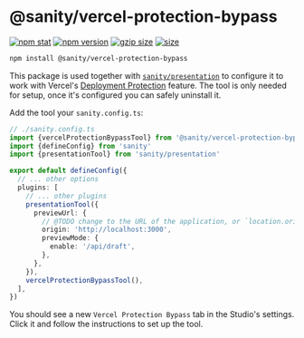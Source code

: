 # @sanity/vercel-protection-bypass

[![npm stat](https://img.shields.io/npm/dm/@sanity/vercel-protection-bypass.svg?style=flat-square)](https://npm-stat.com/charts.html?package=@sanity/vercel-protection-bypass)
[![npm version](https://img.shields.io/npm/v/@sanity/vercel-protection-bypass.svg?style=flat-square)](https://www.npmjs.com/package/@sanity/vercel-protection-bypass)
[![gzip size][gzip-badge]][bundlephobia]
[![size][size-badge]][bundlephobia]

```sh
npm install @sanity/vercel-protection-bypass
```

This package is used together with [`sanity/presentation`] to configure it to work with Vercel's [Deployment Protection](https://vercel.com/docs/security/deployment-protection) feature.
The tool is only needed for setup, once it's configured you can safely uninstall it.

Add the tool your `sanity.config.ts`:

```ts
// ./sanity.config.ts
import {vercelProtectionBypassTool} from '@sanity/vercel-protection-bypass'
import {defineConfig} from 'sanity'
import {presentationTool} from 'sanity/presentation'

export default defineConfig({
  // ... other options
  plugins: [
    // ... other plugins
    presentationTool({
      previewUrl: {
        // @TODO change to the URL of the application, or `location.origin` if it's an embedded Studio
        origin: 'http://localhost:3000',
        previewMode: {
          enable: '/api/draft',
        },
      },
    }),
    vercelProtectionBypassTool(),
  ],
})
```

You should see a new `Vercel Protection Bypass` tab in the Studio's settings. Click it and follow the instructions to set up the tool.

[`sanity/presentation`]: https://github.com/sanity-io/visual-editing/tree/main/packages/presentation#readme
[gzip-badge]: https://img.shields.io/bundlephobia/minzip/@sanity/vercel-protection-bypass?label=gzip%20size&style=flat-square
[size-badge]: https://img.shields.io/bundlephobia/min/@sanity/vercel-protection-bypass?label=size&style=flat-square
[bundlephobia]: https://bundlephobia.com/package/@sanity/vercel-protection-bypass
